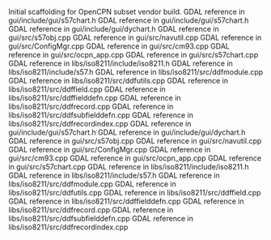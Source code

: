 Initial scaffolding for OpenCPN subset vendor build.
GDAL reference in gui/include/gui/s57chart.h
GDAL reference in gui/include/gui/s57chart.h
GDAL reference in gui/include/gui/dychart.h
GDAL reference in gui/src/s57obj.cpp
GDAL reference in gui/src/navutil.cpp
GDAL reference in gui/src/ConfigMgr.cpp
GDAL reference in gui/src/cm93.cpp
GDAL reference in gui/src/ocpn_app.cpp
GDAL reference in gui/src/s57chart.cpp
GDAL reference in libs/iso8211/include/iso8211.h
GDAL reference in libs/iso8211/include/s57.h
GDAL reference in libs/iso8211/src/ddfmodule.cpp
GDAL reference in libs/iso8211/src/ddfutils.cpp
GDAL reference in libs/iso8211/src/ddffield.cpp
GDAL reference in libs/iso8211/src/ddffielddefn.cpp
GDAL reference in libs/iso8211/src/ddfrecord.cpp
GDAL reference in libs/iso8211/src/ddfsubfielddefn.cpp
GDAL reference in libs/iso8211/src/ddfrecordindex.cpp
GDAL reference in gui/include/gui/s57chart.h
GDAL reference in gui/include/gui/dychart.h
GDAL reference in gui/src/s57obj.cpp
GDAL reference in gui/src/navutil.cpp
GDAL reference in gui/src/ConfigMgr.cpp
GDAL reference in gui/src/cm93.cpp
GDAL reference in gui/src/ocpn_app.cpp
GDAL reference in gui/src/s57chart.cpp
GDAL reference in libs/iso8211/include/iso8211.h
GDAL reference in libs/iso8211/include/s57.h
GDAL reference in libs/iso8211/src/ddfmodule.cpp
GDAL reference in libs/iso8211/src/ddfutils.cpp
GDAL reference in libs/iso8211/src/ddffield.cpp
GDAL reference in libs/iso8211/src/ddffielddefn.cpp
GDAL reference in libs/iso8211/src/ddfrecord.cpp
GDAL reference in libs/iso8211/src/ddfsubfielddefn.cpp
GDAL reference in libs/iso8211/src/ddfrecordindex.cpp
